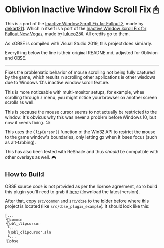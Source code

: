 # Oblivion Inactive Window Scroll Fix 🖱

This is a port of the [Inactive Window Scroll Fix for Fallout 3](https://github.com/dekart811/fo3_clipcursor), made by [dekart811](https://github.com/dekart811).
Which in itself is a port of the [Inactive Window Scroll Fix for Fallout New Vegas](https://github.com/luluco250/fnv_clipcursor), made by [luluco250](https://github.com/luluco250).
All credits go to them.

As xOBSE is compiled with Visual Studio 2019, this project does similarly.

Everything below the line is their original README.md, adjusted for Oblivion and
OBSE.

---

Fixes the problematic behavior of mouse scrolling not being fully captured by
the game, which results in scrolling other applications in other windows due to
Windows 10's inactive window scroll feature.

This is more noticeable with multi-monitor setups, for example, when scrolling
through a menu, you might notice your browser on another screen scrolls as well.

This is because the mouse cursor seems to not actually be restricted to the
window. It's obvious why this was never a problem before Windows 10, but now it
needs fixing. 😉

This uses the `ClipCursor()` function of the Win32 API to restrict the mouse
to the game window's boundaries, only letting go when it loses focus (such as
alt-tabbing).

This has also been tested with ReShade and thus *should* be compatible with
other overlays as well. 🎮

## How to Build

OBSE source code is not provided as per the license agreement, so to build this
plugin you'll need to grab it [here](https://github.com/llde/xOBSE) (download
the latest version).

After that, copy `src/common` and `src/obse` to the folder before where this
project is located (like `src/obse_plugin_example`). It should look like this:

```
📁...
└📁common
└📁obl_clipcursor
 └...
 └📄obl_clipcursor.sln
 └...
└📁obse
```
